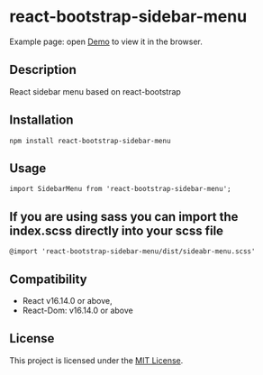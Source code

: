 # react-bootstrap-sidebar-menu

Example page: open [Demo](https://ivp-dev.github.io/react-bootstrap-sidebar-menu) to view it in the browser.


Description
------------------------------------------------------------------------------

React sidebar menu based on react-bootstrap


Installation
------------------------------------------------------------------------------

```npm install react-bootstrap-sidebar-menu```

Usage
------------------------------------------------------------------------------

```import SidebarMenu from 'react-bootstrap-sidebar-menu';```

If you are using sass you can import the index.scss directly into your scss file
------------------------------------------------------------------------------

```@import 'react-bootstrap-sidebar-menu/dist/sideabr-menu.scss'```


Compatibility
------------------------------------------------------------------------------

* React v16.14.0 or above,
* React-Dom: v16.14.0 or above


License
------------------------------------------------------------------------------

This project is licensed under the [MIT License](LICENSE.md).
